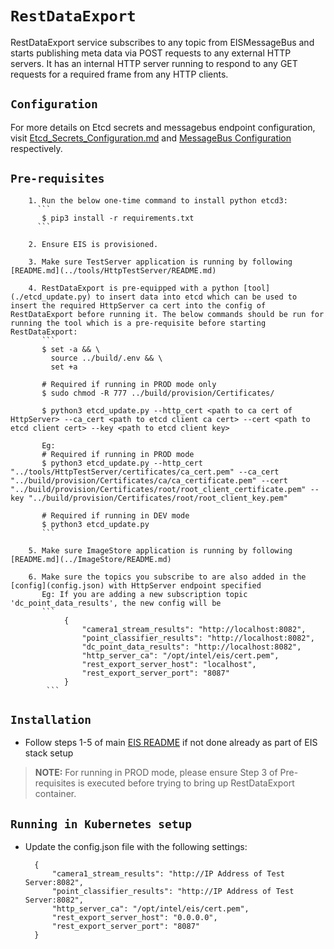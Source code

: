 # `RestDataExport`

RestDataExport service subscribes to any topic from EISMessageBus and starts publishing meta data via POST requests to any external HTTP servers. It has an internal HTTP server running to respond to any GET requests for a required frame from any HTTP clients.


## `Configuration`

For more details on Etcd secrets and messagebus endpoint configuration, visit [Etcd_Secrets_Configuration.md](../Etcd_Secrets_Configuration.md) and
[MessageBus Configuration](../common/libs/ConfigMgr/README.md#interfaces) respectively.

## `Pre-requisites`

        1. Run the below one-time command to install python etcd3:
          ```
           $ pip3 install -r requirements.txt
          ```

        2. Ensure EIS is provisioned.

        3. Make sure TestServer application is running by following [README.md](../tools/HttpTestServer/README.md)

        4. RestDataExport is pre-equipped with a python [tool](./etcd_update.py) to insert data into etcd which can be used to insert the required HttpServer ca cert into the config of RestDataExport before running it. The below commands should be run for running the tool which is a pre-requisite before starting RestDataExport:
           ```
           $ set -a && \
             source ../build/.env && \
             set +a

           # Required if running in PROD mode only
           $ sudo chmod -R 777 ../build/provision/Certificates/

           $ python3 etcd_update.py --http_cert <path to ca cert of HttpServer> --ca_cert <path to etcd client ca cert> --cert <path to etcd client cert> --key <path to etcd client key>

           Eg:
           # Required if running in PROD mode
           $ python3 etcd_update.py --http_cert "../tools/HttpTestServer/certificates/ca_cert.pem" --ca_cert "../build/provision/Certificates/ca/ca_certificate.pem" --cert "../build/provision/Certificates/root/root_client_certificate.pem" --key "../build/provision/Certificates/root/root_client_key.pem"

           # Required if running in DEV mode
           $ python3 etcd_update.py
           ```

        5. Make sure ImageStore application is running by following [README.md](../ImageStore/README.md)

        6. Make sure the topics you subscribe to are also added in the [config](config.json) with HttpServer endpoint specified
           Eg: If you are adding a new subscription topic 'dc_point_data_results', the new config will be
           ```
                {
                    "camera1_stream_results": "http://localhost:8082",
                    "point_classifier_results": "http://localhost:8082",
                    "dc_point_data_results": "http://localhost:8082",
                    "http_server_ca": "/opt/intel/eis/cert.pem",
                    "rest_export_server_host": "localhost",
                    "rest_export_server_port": "8087"
                }
            ```

## `Installation`

* Follow steps 1-5 of main [EIS README](../README.md) if not done already as part of EIS stack setup

> **NOTE:** For running in PROD mode, please ensure Step 3 of Pre-requisites is executed before trying to bring up RestDataExport container.

## `Running in Kubernetes setup`

* Update the config.json file with the following settings:

  ```
    {
        "camera1_stream_results": "http://IP Address of Test Server:8082",
        "point_classifier_results": "http://IP Address of Test Server:8082",
        "http_server_ca": "/opt/intel/eis/cert.pem",
        "rest_export_server_host": "0.0.0.0",
        "rest_export_server_port": "8087"
    }
  ```
